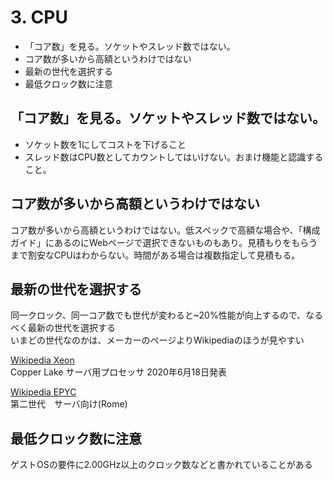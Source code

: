 # 3. CPU
* 「コア数」を見る。ソケットやスレッド数ではない。
* コア数が多いから高額というわけではない
* 最新の世代を選択する
* 最低クロック数に注意

## 「コア数」を見る。ソケットやスレッド数ではない。
* ソケット数を1にしてコストを下げること
* スレッド数はCPU数としてカウントしてはいけない。おまけ機能と認識すること。

## コア数が多いから高額というわけではない
コア数が多いから高額というわけではない。低スペックで高額な場合や、「構成ガイド」にあるのにWebページで選択できないものもあり。見積もりをもらうまで割安なCPUはわからない。時間がある場合は複数指定して見積もる。

## 最新の世代を選択する
同一クロック、同一コア数でも世代が変わると~20%性能が向上するので、なるべく最新の世代を選択する  
いまどの世代なのかは、メーカーのページよりWikipediaのほうが見やすい  

<a href="https://ja.wikipedia.org/wiki/Xeon" target="_blank">Wikipedia Xeon</a>  
Copper Lake サーバ用プロセッサ 2020年6月18日発表  

<a href="https://ja.wikipedia.org/wiki/EPYC" target="_blank">Wikipedia EPYC</a>  
第二世代　サーバ向け(Rome)  

## 最低クロック数に注意
ゲストOSの要件に2.00GHz以上のクロック数などと書かれていることがある


